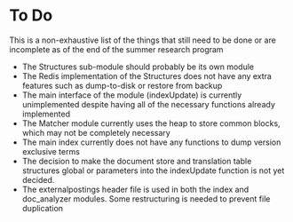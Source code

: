 # To Do

This is a non-exhaustive list of the things that still need to be done or are incomplete as of the end of the summer research program

* The Structures sub-module should probably be its own module
* The Redis implementation of the Structures does not have any extra features such as dump-to-disk or restore from backup
* The main interface of the module (indexUpdate) is currently unimplemented despite having all of the necessary functions already implemented
* The Matcher module currently uses the heap to store common blocks, which may not be completely necessary
* The main index currently does not have any functions to dump version exclusive terms
* The decision to make the document store and translation table structures global or parameters into the indexUpdate function is not yet decided.
* The externalpostings header file is used in both the index and doc_analyzer modules. Some restructuring is needed to prevent file duplication
